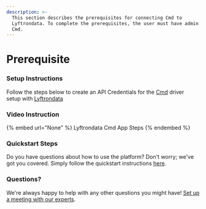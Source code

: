 ```yaml
---
description: >-
  This section describes the prerequisites for connecting Cmd to
  Lyftrondata. To complete the prerequisites, the user must have admin access to
  Cmd.
---
```


# Prerequisite

<mark style="color:blue;"></mark>

### Setup Instructions

Follow the steps below to create an API Credentials for the [Cmd](None) driver setup with [Lyftrondata](https://www.lyftrondata.com)

### Video Instruction

{% embed url="None" %}
Lyftrondata Cmd App Steps
{% endembed %}

### Quickstart Steps

Do you have questions about how to use the platform? Don't worry; we've got you covered. Simply follow the quickstart instructions [here](README.md).

### Questions? <a href="#questions" id="questions"></a>

We're always happy to help with any other questions you might have! [Set up a meeting with our experts](https://www.lyftrondata.com/book-a-meeting/).

